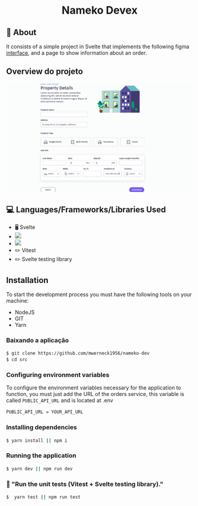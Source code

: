 <h1 align ='center' > Nameko Devex </h1>

## 🔖 About

It consists of a simple project in Svelte that implements the following figma [interface](https://www.figma.com/file/DSl3CRb0uW5hyIUNE0rWPK/nameko-devex?node-id=0:1), and a page to show information about an order.

## Overview do projeto

![Mobile](https://github.com/mwerneck1956/nameko-dev/blob/main/Svelte.gif)

## 💻 Languages/Frameworks/Libraries Used

- 🖥️ Svelte
- <img src = 'https://badges.aleen42.com/src/tailwindcss.svg' />
- <img src = 'https://badges.aleen42.com/src/typescript.svg'>
- ✏️ Vitest
- ✏️ Svelte testing library

## Installation

To start the development process you must have the following tools on your machine:

- NodeJS
- GIT
- Yarn

### Baixando a aplicação

```bash
$ git clone https://github.com/mwerneck1956/nameko-dev
$ cd src
```

### Configuring environment variables

To configure the environment variables necessary for the application to function, you must just add the URL of the orders service, this variable is called `PUBLIC_API_URL` and is located at .env

```bash
PUBLIC_API_URL = YOUR_API_URL
```

### Installing dependencies

```bash
$ yarn install || npm i
```

### Running the application

```bash
$ yarn dev || npm run dev
```

### 🧪 "Run the unit tests (Vitest + Svelte testing library)."

```bash
$  yarn test || npm run test
```
